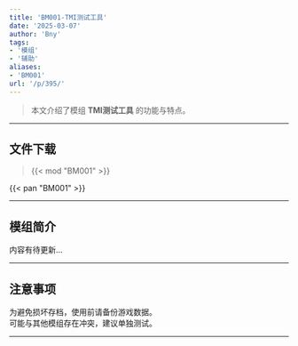 ```yaml
---
title: 'BM001-TMI测试工具'
date: '2025-03-07'
author: 'Bny'
tags:
- '模组'
- '辅助'
aliases:
- 'BM001'
url: '/p/395/'
---
```


> 本文介绍了模组 **TMI测试工具** 的功能与特点。

---

## 文件下载  

> {{< mod "BM001" >}}  

{{< pan "BM001" >}}  

---

## 模组简介

>  
内容有待更新...  

---

## 注意事项

>  
为避免损坏存档，使用前请备份游戏数据。  
可能与其他模组存在冲突，建议单独测试。  

---

